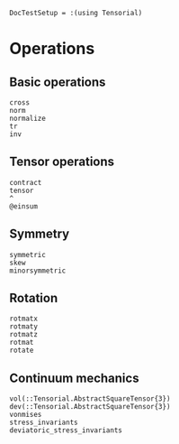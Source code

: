 ```@meta
DocTestSetup = :(using Tensorial)
```

# Operations

## Basic operations

```@docs
cross
norm
normalize
tr
inv
```

## Tensor operations

```@docs
contract
tensor
^
@einsum
```

## Symmetry

```@docs
symmetric
skew
minorsymmetric
```

## Rotation

```@docs
rotmatx
rotmaty
rotmatz
rotmat
rotate
```

## Continuum mechanics

```@docs
vol(::Tensorial.AbstractSquareTensor{3})
dev(::Tensorial.AbstractSquareTensor{3})
vonmises
stress_invariants
deviatoric_stress_invariants
```
